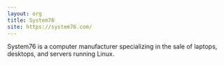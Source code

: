 ```yaml
---
layout: org
title: System76
site: https://system76.com/
---
```

System76 is a computer manufacturer specializing in the sale of laptops, desktops, and servers running Linux.
